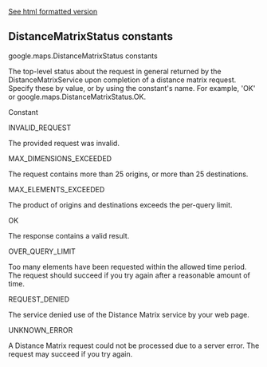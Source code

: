 [See html formatted version](https://huasofoundries.github.io/google-maps-documentation/DistanceMatrixStatus.html)


DistanceMatrixStatus constants
------------------------------

google.maps.DistanceMatrixStatus constants

The top-level status about the request in general returned by the DistanceMatrixService upon completion of a distance matrix request. Specify these by value, or by using the constant's name. For example, 'OK' or google.maps.DistanceMatrixStatus.OK.

Constant

INVALID\_REQUEST

The provided request was invalid.

MAX\_DIMENSIONS\_EXCEEDED

The request contains more than 25 origins, or more than 25 destinations.

MAX\_ELEMENTS\_EXCEEDED

The product of origins and destinations exceeds the per-query limit.

OK

The response contains a valid result.

OVER\_QUERY\_LIMIT

Too many elements have been requested within the allowed time period. The request should succeed if you try again after a reasonable amount of time.

REQUEST\_DENIED

The service denied use of the Distance Matrix service by your web page.

UNKNOWN\_ERROR

A Distance Matrix request could not be processed due to a server error. The request may succeed if you try again.